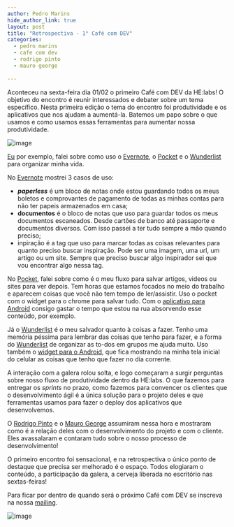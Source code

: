 ```yaml
---
author: Pedro Marins
hide_author_link: true
layout: post
title: "Retrospectiva - 1° Café com DEV"
categories:
  - pedro marins
  - cafe com dev
  - rodrigo pinto
  - mauro george
  
---
```


Aconteceu na sexta-feira dia 01/02 o primeiro Café com DEV da HE:labs! O objetivo do encontro é reunir interessados e debater sobre um tema específico. Nesta primeira edição o tema do encontro foi produtividade e os aplicativos que nos ajudam a aumentá-la. Batemos um papo sobre o que usamos e como usamos essas ferramentas para aumentar nossa produtividade.
<!--more-->

![image](/blog/images/posts/2013-02-05/cafe-com-dev-1.jpg)

[Eu][pm] por exemplo, falei sobre como uso o [Evernote][evernote], o [Pocket][pocket] e o [Wunderlist][wunderlist] para organizar minha vida.

No [Evernote][evernote] mostrei 3 casos de uso:

 - **_paperless_** é um bloco de notas onde estou guardando todos os meus boletos e comprovantes de pagamento de todas as minhas contas para não ter papeis armazenados em casa;
 - **documentos** é o bloco de notas que uso para guardar todos os meus documentos escaneados. Desde cartões de banco até passaporte e documentos diversos. Com isso passei a ter tudo sempre a mão quando preciso;
 - inpiração é a tag que uso para marcar todas as coisas relevantes para quanto preciso buscar inspiração. Pode ser uma imagem, uma url, um artigo ou um site. Sempre que preciso buscar algo inspirador sei que vou encontrar algo nessa tag.

No [Pocket][pocket], falei sobre como é o meu fluxo para salvar artigos, videos ou sites para ver depois. Tem horas que estamos focados no meio do trabalho e aparecem coisas que você não tem tempo de ler/assistir. Uso o pocket com o widget para o chrome para salvar tudo. Com o [aplicativo para Android][pocket-app] consigo gastar o tempo que estou na rua absorvendo esse conteúdo, por exemplo.

Já o [Wunderlist][wunderlist] é o meu salvador quanto à coisas a fazer. Tenho uma memória péssima para lembrar das coisas que tenho para fazer, e a forma do [Wunderlist][wunderlist] de organizar as to-dos em grupos me ajuda muito. Uso também o [widget para o Android][wunder-app], que fica mostrando na minha tela inicial do celular as coisas que tenho que fazer no dia corrente.

A interação com a galera rolou solta, e logo começaram a surgir perguntas sobre nosso fluxo de produtividade dentro da HE:labs. O que fazemos para entregar os _sprints_ no prazo, como fazemos para convencer os clientes que o desenvolvimento ágil é a única solução para o projeto deles e que ferramentas usamos para fazer o deploy dos aplicativos que desenvolvemos.

O [Rodrigo Pinto][rp] e o [Mauro George][mg] assumiram nessa hora e mostraram como é a relação deles com o desenvolvimento do projeto e com o cliente. Eles avassalaram e contaram tudo sobre o nosso processo de desenvolvimento!

O primeiro encontro foi sensacional, e na retrospectiva o único ponto de destaque que precisa ser melhorado é o espaço. Todos elogiaram o conteúdo, a participação da galera, a cerveja liberada no escritório nas sextas-feiras!

Para ficar por dentro de quando será o próximo Café com DEV se inscreva na nossa [mailing][mailing].

![image](/blog/images/posts/2013-02-05/cafe-com-dev-2.jpg)

[evernote]: http://evernote.com/
[pocket]: http://getpocket.com/
[wunderlist]: https://www.wunderlist.com/#/login
[wunder-app]: https://play.google.com/store/apps/details?id=com.wunderkinder.wunderlistandroid&hl=pt_PT
[pocket-app]: https://play.google.com/store/apps/details?id=com.ideashower.readitlater.pro&hl=pt_BR
[mailing]: http://helabs.com.br/mailing
[pm]: http://twitter.com/pedromarins
[rp]: http://twitter.com/rodrigoospinto
[mg]: http://twitter.com/maurogeorge
